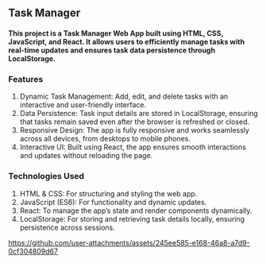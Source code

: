 ## Task Manager
#### This project is a Task Manager Web App built using HTML, CSS, JavaScript, and React. It allows users to efficiently manage tasks with real-time updates and ensures task data persistence through LocalStorage.

### Features
1. Dynamic Task Management: Add, edit, and delete tasks with an interactive and user-friendly interface.
2. Data Persistence: Task input details are stored in LocalStorage, ensuring that tasks remain saved even after the browser is refreshed or closed.
3. Responsive Design: The app is fully responsive and works seamlessly across all devices, from desktops to mobile phones.
4. Interactive UI: Built using React, the app ensures smooth interactions and updates without reloading the page.

### Technologies Used
1. HTML & CSS: For structuring and styling the web app.
2. JavaScript (ES6): For functionality and dynamic updates.
3. React: To manage the app’s state and render components dynamically.
4. LocalStorage: For storing and retrieving task details locally, ensuring persistence across sessions.

https://github.com/user-attachments/assets/245ee585-e168-46a8-a7d9-0cf304809d67

